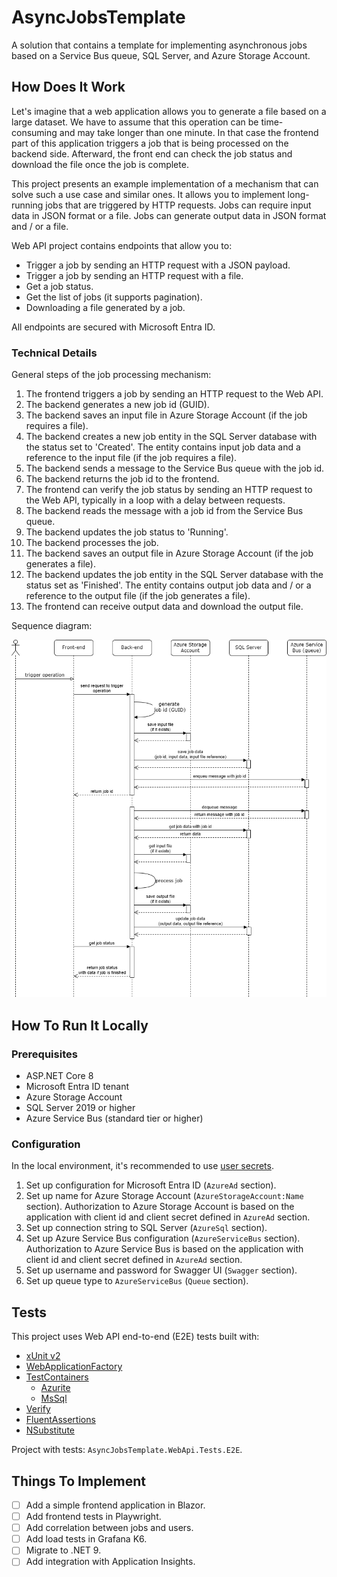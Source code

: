 # AsyncJobsTemplate

A solution that contains a template for implementing asynchronous jobs based on a Service Bus queue, SQL Server, and Azure Storage Account.

## How Does It Work

Let's imagine that a web application allows you to generate a file based on a large dataset. We have to assume that this operation can be time-consuming and may take longer than one minute. In that case the frontend part of this application triggers a job that is being processed on the backend side. Afterward, the front end can check the job status and download the file once the job is complete.

This project presents an example implementation of a mechanism that can solve such a use case and similar ones. It allows you to implement long-running jobs that are triggered by HTTP requests. Jobs can require input data in JSON format or a file. Jobs can generate output data in JSON format and / or a file.

Web API project contains endpoints that allow you to:

- Trigger a job by sending an HTTP request with a JSON payload.
- Trigger a job by sending an HTTP request with a file.
- Get a job status.
- Get the list of jobs (it supports pagination).
- Downloading a file generated by a job.

All endpoints are secured with Microsoft Entra ID.

### Technical Details

General steps of the job processing mechanism:

1. The frontend triggers a job by sending an HTTP request to the Web API.
2. The backend generates a new job id (GUID).
3. The backend saves an input file in Azure Storage Account (if the job requires a file).
4. The backend creates a new job entity in the SQL Server database with the status set to 'Created'. The entity contains input job data and a reference to the input file (if the job requires a file).
5. The backend sends a message to the Service Bus queue with the job id.
6. The backend returns the job id to the frontend.
7. The frontend can verify the job status by sending an HTTP request to the Web API, typically in a loop with a delay between requests.
8. The backend reads the message with a job id from the Service Bus queue.
9. The backend updates the job status to 'Running'.
10. The backend processes the job.
11. The backend saves an output file in Azure Storage Account (if the job generates a file).
12. The backend updates the job entity in the SQL Server database with the status set as 'Finished'. The entity contains output job data and / or a reference to the output file (if the job generates a file).
13. The frontend can receive output data and download the output file.

Sequence diagram:

![Sequence Diagram](docs/sequence-diagram.png)

## How To Run It Locally

### Prerequisites

- ASP.NET Core 8
- Microsoft Entra ID tenant
- Azure Storage Account
- SQL Server 2019 or higher
- Azure Service Bus (standard tier or higher)

### Configuration

In the local environment, it's recommended to use [user secrets](https://learn.microsoft.com/en-us/aspnet/core/security/app-secrets?view=aspnetcore-9.0&tabs=windows).

1. Set up configuration for Microsoft Entra ID (`AzureAd` section).
2. Set up name for Azure Storage Account (`AzureStorageAccount:Name` section). Authorization to Azure Storage Account is based on the application with client id and client secret defined in `AzureAd` section.
3. Set up connection string to SQL Server (`AzureSql` section).
4. Set up Azure Service Bus configuration (`AzureServiceBus` section). Authorization to Azure Service Bus is based on the application with client id and client secret defined in `AzureAd` section.
5. Set up username and password for Swagger UI (`Swagger` section).
6. Set up queue type to `AzureServiceBus` (`Queue` section).

## Tests

This project uses Web API end-to-end (E2E) tests built with:

- [xUnit v2](https://xunit.net/)
- [WebApplicationFactory](https://learn.microsoft.com/en-us/aspnet/core/test/integration-tests?view=aspnetcore-9.0#basic-tests-with-the-default-webapplicationfactory)
- [TestContainers](https://testcontainers.com/)
    - [Azurite](https://testcontainers.com/modules/azurite/)
    - [MsSql](https://testcontainers.com/modules/mssql/)
- [Verify](https://github.com/VerifyTests/Verify)
- [FluentAssertions](https://github.com/fluentassertions/fluentassertions)
- [NSubstitute](https://github.com/nsubstitute/NSubstitute)

Project with tests: `AsyncJobsTemplate.WebApi.Tests.E2E`.

## Things To Implement

- [ ] Add a simple frontend application in Blazor.
- [ ] Add frontend tests in Playwright.
- [ ] Add correlation between jobs and users.
- [ ] Add load tests in Grafana K6.
- [ ] Migrate to .NET 9.
- [ ] Add integration with Application Insights.
